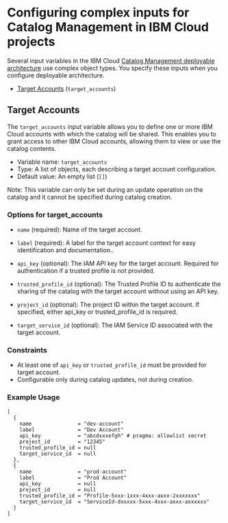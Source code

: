 # Configuring complex inputs for Catalog Management in IBM Cloud projects

Several input variables in the IBM Cloud [Catalog Management deployable architecture](https://cloud.ibm.com/catalog#deployable_architecture) use complex object types. You specify these inputs when you configure deployable architecture.

* [Target Accounts](#target-accounts) (`target_accounts`)

## Target Accounts <a name="target-accounts"></a>

The `target_accounts` input variable allows you to define one or more IBM Cloud accounts with which the catalog will be shared. This enables you to grant access to other IBM Cloud accounts, allowing them to view or use the catalog contents.

- Variable name: `target_accounts`
- Type: A list of objects, each describing a target account configuration.
- Default value: An empty list (`[]`)

Note: This variable can only be set during an update operation on the catalog and it cannot be specified during catalog creation.

### Options for target_accounts
- `name` (required): Name of the target account.

- `label` (required): A label for the target account context for easy identification and documentation..

- `api_key` (optional): The IAM API key for the target account. Required for authentication if a trusted profile is not provided.

- `trusted_profile_id` (optional): The Trusted Profile ID to authenticate the sharing of the catalog with the target account without using an API key.

- `project_id` (optional): The project ID within the target account. If specified, either api_key or trusted_profile_id is required.

- `target_service_id` (optional): The IAM Service ID associated with the target account.

### Constraints
- At least one of `api_key` or `trusted_profile_id` must be provided for target account.
- Configurable only during catalog updates, not during creation.

### Example Usage
```
[
  {
    name               = "dev-account"
    label              = "Dev Account"
    api_key            = "abcdxxxefgh" # pragma: allowlist secret
    project_id         = "12345"
    trusted_profile_id = null
    target_service_id  = null
  },
  {
    name               = "prod-account"
    label              = "Prod Account"
    api_key            = null
    project_id         = null
    trusted_profile_id = "Profile-5xxx-1xxx-4xxx-axxx-2xxxxxxx"
    target_service_id  = "ServiceId-dxxxxx-5xxx-4xxx-axxx-axxxxxx"
  }
]
```
